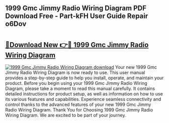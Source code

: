 ## 1999 Gmc Jimmy Radio Wiring Diagram PDF Download Free - Part-kFH User Guide Repair o6Dov

# <h2><a href="http://dfiaw9f.blite.top/?on=1999+Gmc+Jimmy+Radio+Wiring+Diagram">🔗Download New 👉🔴 1999 Gmc Jimmy Radio Wiring Diagram</a></h2>

[![1999 Gmc Jimmy Radio Wiring Diagram download](https://i.imgur.com/lujVjoI.png)](http://dfiaw9f.blite.top/?on=1999+Gmc+Jimmy+Radio+Wiring+Diagram)
Your new 1999 Gmc Jimmy Radio Wiring Diagram is now ready to use. This user manual provides a step-by-step guide to help you install, operate, and maintain your product. Before you begin using your 1999 Gmc Jimmy Radio Wiring Diagram, please take a moment to read this manual carefully. It contains detailed instructions for product setup, as well as information on how to use its various features and capabilities. Experience seamless connectivity and control thanks to the advanced features of your new 1999 Gmc Jimmy Radio Wiring Diagram. Thank You for Choosing 1999 Gmc Jimmy Radio Wiring Diagram. We are excited to be part of your journey.
